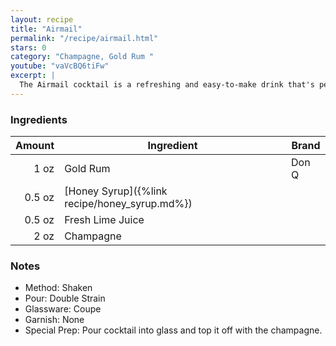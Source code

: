 ```yaml
---
layout: recipe
title: "Airmail"
permalink: "/recipe/airmail.html"
stars: 0
category: "Champagne, Gold Rum "
youtube: "vaVcBQ6tiFw"
excerpt: |
  The Airmail cocktail is a refreshing and easy-to-make drink that's perfect for a warm day or a celebratory occasion. It's a classic cocktail that has been around since the 1940s, and it's still popular today.
---
```


### Ingredients

| Amount | Ingredient                                    | Brand |
| -----: | --------------------------------------------- | ----- |
|   1 oz | Gold Rum                                      | Don Q |
| 0.5 oz | [Honey Syrup]({%link recipe/honey_syrup.md%}) |       |
| 0.5 oz | Fresh Lime Juice                              |       |
|   2 oz | Champagne                                     |       |

### Notes

- Method: Shaken
- Pour: Double Strain
- Glassware: Coupe
- Garnish: None
- Special Prep: Pour cocktail into glass and top it off with the champagne.
